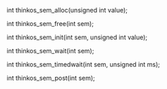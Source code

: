 int thinkos\_sem\_alloc(unsigned int value);

int thinkos\_sem\_free(int sem);

int thinkos\_sem\_init(int sem, unsigned int value);

int thinkos\_sem\_wait(int sem);

int thinkos\_sem\_timedwait(int sem, unsigned int ms);

int thinkos\_sem\_post(int sem);